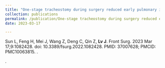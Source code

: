 ```yaml
---
title: "One-stage tracheostomy during surgery reduced early pulmonary infection and mechanical ventilation length in complete CSCI patients"
collection: publications
permalink: /publication/One-stage tracheostomy during surgery reduced early pulmonary infection and mechanical ventilation length in complete CSCI patients
date: 2023-03-17

---
```

Sun L, Feng H, Mei J, Wang Z, Deng C, Qin Z, **Lv J**.
Front Surg. 2023 Mar 17;9:1082428. doi: 10.3389/fsurg.2022.1082428. PMID: 37007628; PMCID: PMC10063815. .



.
